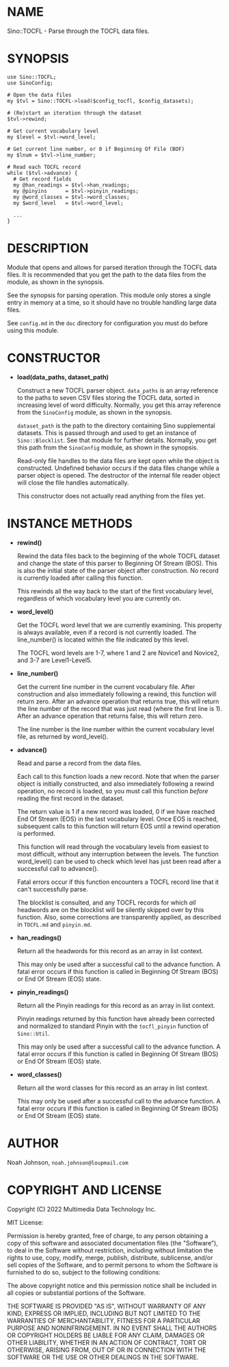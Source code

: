 # NAME

Sino::TOCFL - Parse through the TOCFL data files.

# SYNOPSIS

    use Sino::TOCFL;
    use SinoConfig;
    
    # Open the data files
    my $tvl = Sino::TOCFL->load($config_tocfl, $config_datasets);
    
    # (Re)start an iteration through the dataset
    $tvl->rewind;
    
    # Get current vocabulary level
    my $level = $tvl->word_level;
    
    # Get current line number, or 0 if Beginning Of File (BOF)
    my $lnum = $tvl->line_number;
    
    # Read each TOCFL record
    while ($tvl->advance) {
      # Get record fields
      my @han_readings = $tvl->han_readings;
      my @pinyins      = $tvl->pinyin_readings;
      my @word_classes = $tvl->word_classes;
      my $word_level   = $tvl->word_level;
      
      ...
    }

# DESCRIPTION

Module that opens and allows for parsed iteration through the TOCFL data
files.  It is recommended that you get the path to the data files from
the <SinoConfig> module, as shown in the synopsis.

See the synopsis for parsing operation.  This module only stores a
single entry in memory at a time, so it should have no trouble handling
large data files.

See `config.md` in the `doc` directory for configuration you must do
before using this module.

# CONSTRUCTOR

- **load(data\_paths, dataset\_path)**

    Construct a new TOCFL parser object.  `data_paths` is an array
    reference to the paths to seven CSV files storing the TOCFL data, sorted
    in increasing level of word difficulty.  Normally, you get this array
    reference from the `SinoConfig` module, as shown in the synopsis.

    `dataset_path` is the path to the directory containing Sino
    supplemental datasets.  This is passed through and used to get an
    instance of `Sino::Blocklist`.  See that module for further details.
    Normally, you get this path from the `SinoConfig` module, as shown in
    the synopsis.

    Read-only file handles to the data files are kept open while the object
    is constructed.  Undefined behavior occurs if the data files change 
    while a parser object is opened.  The destructor of the internal file
    reader object will close the file handles automatically.

    This constructor does not actually read anything from the files yet.

# INSTANCE METHODS

- **rewind()**

    Rewind the data files back to the beginning of the whole TOCFL dataset
    and change the state of this parser to Beginning Of Stream (BOS).  This
    is also the initial state of the parser object after construction.  No
    record is currently loaded after calling this function.

    This rewinds all the way back to the start of the first vocabulary
    level, regardless of which vocabulary level you are currently on.

- **word\_level()**

    Get the TOCFL word level that we are currently examining.  This property
    is always available, even if a record is not currently loaded.  The
    line\_number() is located within the file indicated by this level.

    The TOCFL word levels are 1-7, where 1 and 2 are Novice1 and Novice2,
    and 3-7 are Level1-Level5.

- **line\_number()**

    Get the current line number in the current vocabulary file.  After
    construction and also immediately following a rewind, this function will
    return zero.  After an advance operation that returns true, this will
    return the line number of the record that was just read (where the first
    line is 1).  After an advance operation that returns false, this will
    return zero.

    The line number is the line number within the current vocabulary level
    file, as returned by word\_level().

- **advance()**

    Read and parse a record from the data files.

    Each call to this function loads a new record.  Note that when the
    parser object is initially constructed, and also immediately following
    a rewind operation, no record is loaded, so you must call this function
    _before_ reading the first record in the dataset.

    The return value is 1 if a new record was loaded, 0 if we have reached
    End Of Stream (EOS) in the last vocabulary level.  Once EOS is reached,
    subsequent calls to this function will return EOS until a rewind
    operation is performed.

    This function will read through the vocabulary levels from easiest to
    most difficult, without any interruption between the levels.  The
    function word\_level() can be used to check which level has just been
    read after a successful call to advance().

    Fatal errors occur if this function encounters a TOCFL record line that
    it can't successfully parse.

    The blocklist is consulted, and any TOCFL records for which _all_
    headwords are on the blocklist will be silently skipped over by this
    function.  Also, some corrections are transparently applied, as
    described in `TOCFL.md` and `pinyin.md`.

- **han\_readings()**

    Return all the headwords for this record as an array in list context.

    This may only be used after a successful call to the advance function.
    A fatal error occurs if this function is called in Beginning Of Stream
    (BOS) or End Of Stream (EOS) state.

- **pinyin\_readings()**

    Return all the Pinyin readings for this record as an array in list
    context.

    Pinyin readings returned by this function have already been corrected
    and normalized to standard Pinyin with the `tocfl_pinyin` function of
    `Sino::Util`.

    This may only be used after a successful call to the advance function.
    A fatal error occurs if this function is called in Beginning Of Stream
    (BOS) or End Of Stream (EOS) state.

- **word\_classes()**

    Return all the word classes for this record as an array in list context.

    This may only be used after a successful call to the advance function.
    A fatal error occurs if this function is called in Beginning Of Stream
    (BOS) or End Of Stream (EOS) state.

# AUTHOR

Noah Johnson, `noah.johnson@loupmail.com`

# COPYRIGHT AND LICENSE

Copyright (C) 2022 Multimedia Data Technology Inc.

MIT License:

Permission is hereby granted, free of charge, to any person obtaining a
copy of this software and associated documentation files
(the "Software"), to deal in the Software without restriction, including
without limitation the rights to use, copy, modify, merge, publish,
distribute, sublicense, and/or sell copies of the Software, and to
permit persons to whom the Software is furnished to do so, subject to
the following conditions:

The above copyright notice and this permission notice shall be included
in all copies or substantial portions of the Software.

THE SOFTWARE IS PROVIDED "AS IS", WITHOUT WARRANTY OF ANY KIND, EXPRESS
OR IMPLIED, INCLUDING BUT NOT LIMITED TO THE WARRANTIES OF
MERCHANTABILITY, FITNESS FOR A PARTICULAR PURPOSE AND NONINFRINGEMENT.
IN NO EVENT SHALL THE AUTHORS OR COPYRIGHT HOLDERS BE LIABLE FOR ANY
CLAIM, DAMAGES OR OTHER LIABILITY, WHETHER IN AN ACTION OF CONTRACT,
TORT OR OTHERWISE, ARISING FROM, OUT OF OR IN CONNECTION WITH THE
SOFTWARE OR THE USE OR OTHER DEALINGS IN THE SOFTWARE.
